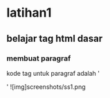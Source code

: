 # latihan1
## belajar tag html dasar

### membuat paragraf
kode tag untuk paragraf adalah '<p>'
![img]screenshots/ss1.png